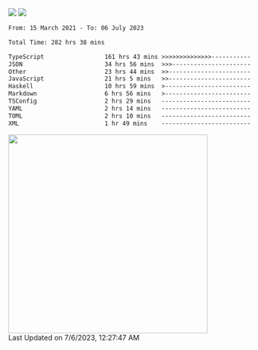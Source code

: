 <div>
  <img src="https://github-readme-stats.vercel.app/api?username=naporin0624&count_private=true&show_icons=true" />
  <img src="https://github-readme-stats.vercel.app/api/top-langs/?username=naporin0624&layout=compact&hide=css" />
  <!--START_SECTION:waka-->

```txt
From: 15 March 2021 - To: 06 July 2023

Total Time: 282 hrs 38 mins

TypeScript                 161 hrs 43 mins >>>>>>>>>>>>>>-----------   57.22 %
JSON                       34 hrs 56 mins  >>>----------------------   12.36 %
Other                      23 hrs 44 mins  >>-----------------------   08.40 %
JavaScript                 21 hrs 5 mins   >>-----------------------   07.46 %
Haskell                    10 hrs 59 mins  >------------------------   03.89 %
Markdown                   6 hrs 56 mins   >------------------------   02.45 %
TSConfig                   2 hrs 29 mins   -------------------------   00.88 %
YAML                       2 hrs 14 mins   -------------------------   00.79 %
TOML                       2 hrs 10 mins   -------------------------   00.77 %
XML                        1 hr 49 mins    -------------------------   00.64 %
```

<!--END_SECTION:waka-->
  
  <!--START_SECTION:lapras-card-->
<a href="https://lapras.com/public/CDQE7TF" target="_blank" rel="noopener noreferrer"><img src="https://lapras-card-generator.vercel.app/api/svg?e=3.68&b=3.48&i=3.51&b1=%23232323&b2=%236d6d6d&i1=%23212121&i2=%23818181&l=ja" width="400" ></a>  
Last Updated on 7/6/2023, 12:27:47 AM
<!--END_SECTION:lapras-card-->
</div>
